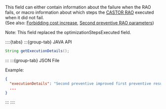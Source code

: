 This field can either contain information about the failure when the RAO fails, or macro information about which steps the [CASTOR RAO](/castor.md#algorithm) executed when it did not fail.  
(See also: [Forbidding cost increase](/parameters.md#forbid-cost-increase), [Second preventive RAO parameters](/parameters.md#second-preventive-rao-parameters))

Note: This field replaced the optimizationStepsExecuted field.

::::{tabs}
:::{group-tab} JAVA API

~~~java
String getExecutionDetails();
~~~

:::
:::{group-tab} JSON File

Example:

~~~json
{
  "executionDetails": "Second preventive improved first preventive results",
  ...
}
~~~

:::
::::
